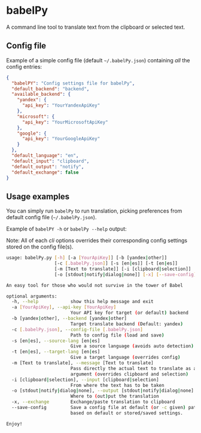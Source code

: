 # babelPy

A command line tool to translate text from the clipboard or selected text.

## Config file

Example of a simple config file (default `~/.babelPy.json`) containing _all_ the config entries:

```json
{
  "babelPY": "Config settings file for babelPy",
  "default_backend": "backend",
  "available_backend": {
    "yandex": {
      "api_key": "YourYandexApiKey"
    },
    "microsoft": {
      "api_key": "YourMicrosoftApiKey"
    },
    "google": {
      "api_key": "YourGoogleApiKey"
    }
  },
  "default_language": "en",
  "default_input": "clipboard",
  "default_output": "notify",
  "default_exchange": false
}
```

## Usage examples

You can simply run `babelPy` to run translation, picking preferences from default config file (`~/.babelPy.json`).

Example of `babelPY -h` or `babelPy --help`  output:

Note: All of each _cli_ options overrides their corresponding config settings stored on the config file(s).

```bash
usage: babelPy.py [-h] [-a [YourApiKey]] [-b [yandex|other]]
                  [-c [.babelPy.json]] [-s [en|es]] [-t [en|es]]
                  [-m [Text to translate]] [-i [clipboard|selection]]
                  [-o [stdout|notify|dialog|none]] [-x] [--save-config]

An easy tool for those who would not survive in the tower of Babel

optional arguments:
  -h, --help            show this help message and exit
  -a [YourApiKey], --api-key [YourApiKey]
                        Your API key for target (or default) backend
  -b [yandex|other], --backend [yandex|other]
                        Target translate backend (Default: yandex)
  -c [.babelPy.json], --config-file [.babelPy.json]
                        Path to config file (load and save)
  -s [en|es], --source-lang [en|es]
                        Give a source language (avoids auto detection)
  -t [en|es], --target-lang [en|es]
                        Give a target language (overrides config)
  -m [Text to translate], --message [Text to translate]
                        Pass directly the actual text to translate as an
                        argument (overrides clipboard and selection)
  -i [clipboard|selection], --input [clipboard|selection]
                        From where the text has to be taken
  -o [stdout|notify|dialog|none], --output [stdout|notify|dialog|none]
                        Where to (out)put the translation
  -x, --exchange        Exchange/paste translation to clipboard
  --save-config         Save a config file at default (or -c given) path,
                        based on default or stored/saved settings.

Enjoy!
```
